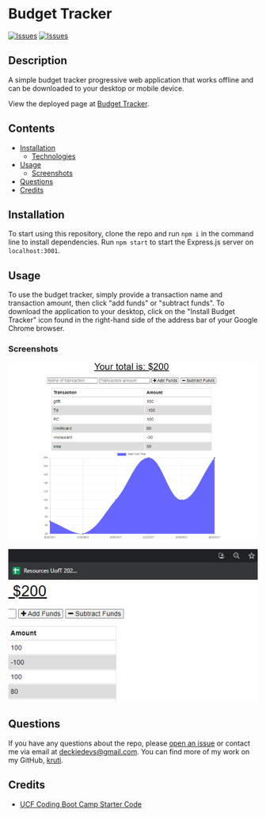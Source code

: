 # Budget Tracker
[![Issues](https://img.shields.io/github/issues/krutipatel07/PWA-Budget-Tracker)](https://github.com/krutipatel07/PWA-Budget-Tracker/issues) [![Issues](https://img.shields.io/github/contributors/krutipatel07/PWA-Budget-Tracker)](https://github.com/krutipatel07/PWA-Budget-Tracker/graphs/contributors) 

## Description
A simple budget tracker progressive web application that works offline and can be downloaded to your desktop or mobile device.
            
View the deployed page at [Budget Tracker](abc).

## Contents
* [Installation](#Installation)
    * [Technologies](#Technologies)
* [Usage](#Usage)
   * [Screenshots](#Screenshots)
* [Questions](#Questions)
* [Credits](#Credits)

## Installation
To start using this repository, clone the repo and run `npm i` in the command line to install dependencies.  Run `npm start` to start the Express.js server on `localhost:3001`.
    
## Usage
To use the budget tracker, simply provide a transaction name and transaction amount, then click "add funds" or "subtract funds".  To download the application to your desktop, click on the "Install Budget Tracker" icon found in the right-hand side of the address bar of your Google Chrome browser.
    
### Screenshots
![Budget Tracker Application](./images/screenshot1.png)

![Download Application Onto Desktop](./images/screenshot2.png)

## Questions
If you have any questions about the repo, please [open an issue](https://github.com/krutipatel07/PWA-Budget-Tracker/issues) or contact me via email at deckiedevs@gmail.com. You can find more of my work on my GitHub, [kruti](https://github.com/krutipatel07/).
    
## Credits
* [UCF Coding Boot Camp Starter Code](https://github.com/coding-boot-camp/symmetrical-bassoon)